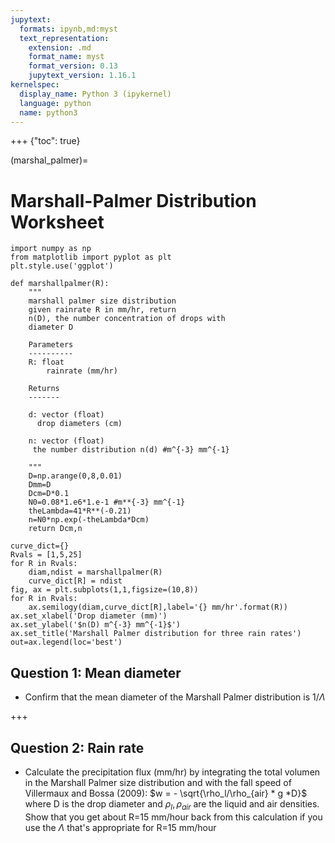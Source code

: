 ```yaml
---
jupytext:
  formats: ipynb,md:myst
  text_representation:
    extension: .md
    format_name: myst
    format_version: 0.13
    jupytext_version: 1.16.1
kernelspec:
  display_name: Python 3 (ipykernel)
  language: python
  name: python3
---
```


+++ {"toc": true}

(marshal_palmer)=
# Marshall-Palmer Distribution Worksheet

```{code-cell} ipython3
import numpy as np
from matplotlib import pyplot as plt
plt.style.use('ggplot')

def marshallpalmer(R):
    """
    marshall palmer size distribution
    given rainrate R in mm/hr, return
    n(D), the number concentration of drops with
    diameter D

    Parameters
    ----------
    R: float
        rainrate (mm/hr)

    Returns
    -------

    d: vector (float)
      drop diameters (cm)

    n: vector (float)
     the number distribution n(d) #m^{-3} mm^{-1}

    """
    D=np.arange(0,8,0.01)
    Dmm=D
    Dcm=D*0.1
    N0=0.08*1.e6*1.e-1 #m**{-3} mm^{-1}
    theLambda=41*R**(-0.21)
    n=N0*np.exp(-theLambda*Dcm)
    return Dcm,n

curve_dict={}
Rvals = [1,5,25]
for R in Rvals:
    diam,ndist = marshallpalmer(R)
    curve_dict[R] = ndist
fig, ax = plt.subplots(1,1,figsize=(10,8))
for R in Rvals:
    ax.semilogy(diam,curve_dict[R],label='{} mm/hr'.format(R))
ax.set_xlabel('Drop diameter (mm)')
ax.set_ylabel('$n(D) m^{-3} mm^{-1}$')
ax.set_title('Marshall Palmer distribution for three rain rates')
out=ax.legend(loc='best')
```

##  Question 1: Mean diameter

- Confirm that the mean diameter of the Marshall Palmer distribution is $1/\Lambda$

+++

## Question 2: Rain rate


- Calculate the precipitation flux (mm/hr) by integrating the total volumen in the Marshall Palmer size distribution and with the fall speed of Villermaux and Bossa (2009): $w = - \sqrt{\rho_l/\rho_{air} * g *D}$ where
D is the drop diameter and $\rho_l,\rho_{air}$ are the liquid and air densities.  Show
that you get about R=15 mm/hour back from this calculation if you use the $\Lambda$ that's appropriate for  R=15 mm/hour

```{code-cell} ipython3

```
